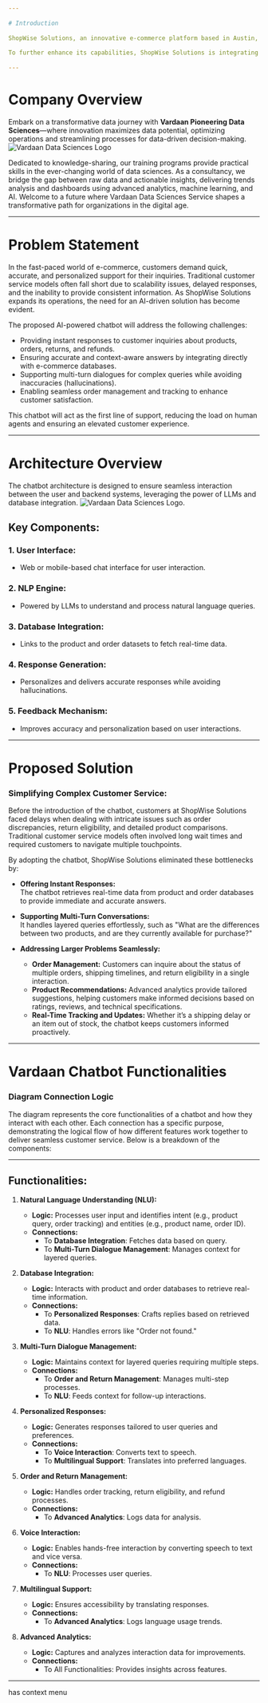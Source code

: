 ```yaml
---
 
# Introduction
 
ShopWise Solutions, an innovative e-commerce platform based in Austin, Texas, is at the forefront of leveraging artificial intelligence to enhance customer experience. With a diverse catalog of consumer products spanning electronics, apparel, home goods, and more, the company has built a reputation for delivering exceptional service and seamless order fulfillment.
 
To further enhance its capabilities, ShopWise Solutions is integrating an AI-powered product support assistant into its platform. This chatbot, built using cutting-edge Large Language Models (LLMs), aims to revolutionize customer interaction by providing instant, accurate, and personalized responses to queries about products, orders, returns, and shipping. The assistant is designed to seamlessly integrate with the existing e-commerce databases to ensure reliability and consistency.
 
---
```

 
# Company Overview
 
Embark on a transformative data journey with **Vardaan Pioneering Data Sciences**—where innovation maximizes data potential, optimizing operations and streamlining processes for data-driven decision-making.
![Vardaan Data Sciences Logo](https://github.com/Syam916/oreilly/blob/master/logo.png.png)
 
Dedicated to knowledge-sharing, our training programs provide practical skills in the ever-changing world of data sciences. As a consultancy, we bridge the gap between raw data and actionable insights, delivering trends analysis and dashboards using advanced analytics, machine learning, and AI. Welcome to a future where Vardaan Data Sciences Service shapes a transformative path for organizations in the digital age.
 
---
 
# Problem Statement
 
In the fast-paced world of e-commerce, customers demand quick, accurate, and personalized support for their inquiries. Traditional customer service models often fall short due to scalability issues, delayed responses, and the inability to provide consistent information. As ShopWise Solutions expands its operations, the need for an AI-driven solution has become evident.
 
The proposed AI-powered chatbot will address the following challenges:
 
- Providing instant responses to customer inquiries about products, orders, returns, and refunds.
- Ensuring accurate and context-aware answers by integrating directly with e-commerce databases.
- Supporting multi-turn dialogues for complex queries while avoiding inaccuracies (hallucinations).
- Enabling seamless order management and tracking to enhance customer satisfaction.
 
This chatbot will act as the first line of support, reducing the load on human agents and ensuring an elevated customer experience.
 
---
 
# Architecture Overview
 
The chatbot architecture is designed to ensure seamless interaction between the user and backend systems, leveraging the power of LLMs and database integration.
![Vardaan Data Sciences Logo](https://github.com/Syam916/oreilly/blob/master/Data%20Flow%20Diagram%20Whiteboard%20in%20Dark%20Yellow%20Light%20Yellow%20Black%20Monochromatic%20Style%20(1).png).
 
## Key Components:
 
### 1. User Interface:
- Web or mobile-based chat interface for user interaction.
 
### 2. NLP Engine:
- Powered by LLMs to understand and process natural language queries.
 
### 3. Database Integration:
- Links to the product and order datasets to fetch real-time data.
 
### 4. Response Generation:
- Personalizes and delivers accurate responses while avoiding hallucinations.
 
### 5. Feedback Mechanism:
- Improves accuracy and personalization based on user interactions.
 
---
 
# Proposed Solution
 
### Simplifying Complex Customer Service:
 
Before the introduction of the chatbot, customers at ShopWise Solutions faced delays when dealing with intricate issues such as order discrepancies, return eligibility, and detailed product comparisons. Traditional customer service models often involved long wait times and required customers to navigate multiple touchpoints.
 
By adopting the chatbot, ShopWise Solutions eliminated these bottlenecks by:
 
- **Offering Instant Responses:**  
  The chatbot retrieves real-time data from product and order databases to provide immediate and accurate answers.
 
- **Supporting Multi-Turn Conversations:**  
  It handles layered queries effortlessly, such as "What are the differences between two products, and are they currently available for purchase?"
 
- **Addressing Larger Problems Seamlessly:**
  - **Order Management:** Customers can inquire about the status of multiple orders, shipping timelines, and return eligibility in a single interaction.
  - **Product Recommendations:** Advanced analytics provide tailored suggestions, helping customers make informed decisions based on ratings, reviews, and technical specifications.
  - **Real-Time Tracking and Updates:** Whether it’s a shipping delay or an item out of stock, the chatbot keeps customers informed proactively.
 
---
 
# Vardaan Chatbot Functionalities
 
### Diagram Connection Logic  
 
The diagram represents the core functionalities of a chatbot and how they interact with each other. Each connection has a specific purpose, demonstrating the logical flow of how different features work together to deliver seamless customer service. Below is a breakdown of the components:
 
---
 
## Functionalities:
 
1. **Natural Language Understanding (NLU):**
   - **Logic:** Processes user input and identifies intent (e.g., product query, order tracking) and entities (e.g., product name, order ID).
   - **Connections:**
     - To **Database Integration**: Fetches data based on query.
     - To **Multi-Turn Dialogue Management**: Manages context for layered queries.
 
2. **Database Integration:**
   - **Logic:** Interacts with product and order databases to retrieve real-time information.
   - **Connections:**
     - To **Personalized Responses**: Crafts replies based on retrieved data.
     - To **NLU**: Handles errors like "Order not found."
 
3. **Multi-Turn Dialogue Management:**
   - **Logic:** Maintains context for layered queries requiring multiple steps.
   - **Connections:**
     - To **Order and Return Management**: Manages multi-step processes.
     - To **NLU**: Feeds context for follow-up interactions.
 
4. **Personalized Responses:**
   - **Logic:** Generates responses tailored to user queries and preferences.
   - **Connections:**
     - To **Voice Interaction**: Converts text to speech.
     - To **Multilingual Support**: Translates into preferred languages.
 
5. **Order and Return Management:**
   - **Logic:** Handles order tracking, return eligibility, and refund processes.
   - **Connections:**
     - To **Advanced Analytics**: Logs data for analysis.
 
6. **Voice Interaction:**
   - **Logic:** Enables hands-free interaction by converting speech to text and vice versa.
   - **Connections:**
     - To **NLU**: Processes user queries.
 
7. **Multilingual Support:**
   - **Logic:** Ensures accessibility by translating responses.
   - **Connections:**
     - To **Advanced Analytics**: Logs language usage trends.
 
8. **Advanced Analytics:**
   - **Logic:** Captures and analyzes interaction data for improvements.
   - **Connections:**
     - To All Functionalities: Provides insights across features.
 
---

has context menu
